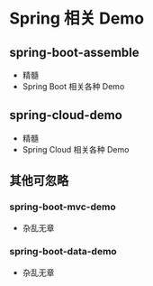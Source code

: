 # Spring 相关 Demo

## spring-boot-assemble
- 精髓
- Spring Boot 相关各种 Demo

## spring-cloud-demo
- 精髓
- Spring Cloud 相关各种 Demo

## 其他可忽略
### spring-boot-mvc-demo
- 杂乱无章

### spring-boot-data-demo
- 杂乱无章